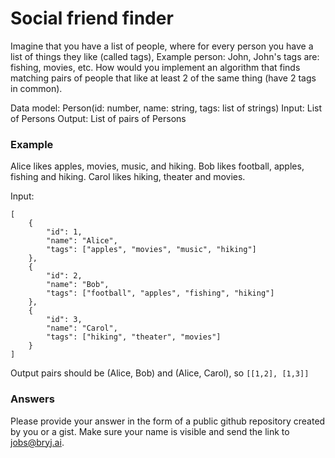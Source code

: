 # Social friend finder

Imagine that you have a list of people, where for every person you have a list of things they like (called tags), Example person: John, John's tags are: fishing, movies, etc. How would you implement an algorithm that finds matching pairs of people that like at least 2 of the same thing (have 2 tags in common).

Data model: Person(id: number, name: string, tags: list of strings)
Input: List of Persons
Output: List of pairs of Persons

### Example

Alice likes apples, movies, music, and hiking.
Bob likes football, apples, fishing and hiking.
Carol likes hiking, theater and movies.

Input:
```
[
    {
        "id": 1,
        "name": "Alice",
        "tags": ["apples", "movies", "music", "hiking"]
    },
    {
        "id": 2,
        "name": "Bob",
        "tags": ["football", "apples", "fishing", "hiking"]
    },
    {
        "id": 3,
        "name": "Carol",
        "tags": ["hiking", "theater", "movies"]
    }
]
```
Output pairs should be (Alice, Bob) and (Alice, Carol), so `[[1,2], [1,3]]`

### Answers
Please provide your answer in the form of a public github repository created by you or a gist. Make sure your name is visible and send the link to jobs@bryj.ai.
